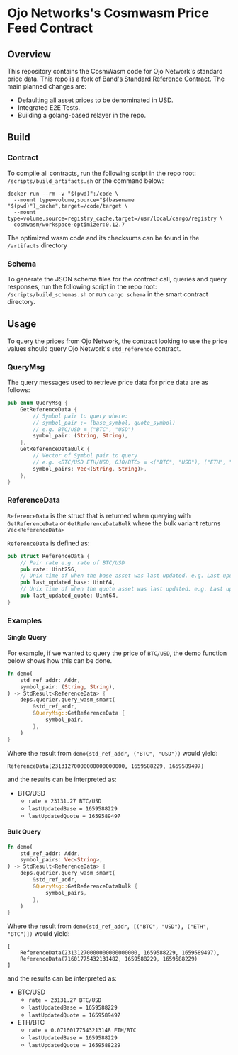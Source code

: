 # Ojo Networks's Cosmwasm Price Feed Contract

## Overview

This repository contains the CosmWasm code for Ojo Network's standard price data.
This repo is a fork of [Band's Standard Reference Contract](https://github.com/bandprotocol/band-std-reference-contracts-cosmwasm). The main planned changes are:

- Defaulting all asset prices to be denominated in USD.
- Integrated E2E Tests.
- Building a golang-based relayer in the repo.

## Build

### Contract

To compile all contracts, run the following script in the repo root: `/scripts/build_artifacts.sh` or the command below:

```
docker run --rm -v "$(pwd)":/code \
  --mount type=volume,source="$(basename "$(pwd)")_cache",target=/code/target \
  --mount type=volume,source=registry_cache,target=/usr/local/cargo/registry \
  cosmwasm/workspace-optimizer:0.12.7
```

The optimized wasm code and its checksums can be found in the `/artifacts` directory

### Schema

To generate the JSON schema files for the contract call, queries and query responses, run the following script in the
repo root: `/scripts/build_schemas.sh` or run `cargo schema` in the smart contract directory.

## Usage

To query the prices from Ojo Network, the contract looking to use the price values should
query Ojo Network's `std_reference` contract.

### QueryMsg

The query messages used to retrieve price data for price data are as follows:

```rust
pub enum QueryMsg {
    GetReferenceData {
        // Symbol pair to query where:
        // symbol_pair := (base_symbol, quote_symbol)
        // e.g. BTC/USD ≡ ("BTC", "USD")
        symbol_pair: (String, String),
    },
    GetReferenceDataBulk {
        // Vector of Symbol pair to query
        // e.g. <BTC/USD ETH/USD, OJO/BTC> ≡ <("BTC", "USD"), ("ETH", "USD"), ("OJO", "BTC")>
        symbol_pairs: Vec<(String, String)>,
    },
}
```

### ReferenceData

`ReferenceData` is the struct that is returned when querying with `GetReferenceData` or `GetReferenceDataBulk` where the
bulk variant returns `Vec<ReferenceData>`

`ReferenceData` is defined as:

```rust
pub struct ReferenceData {
    // Pair rate e.g. rate of BTC/USD
    pub rate: Uint256,
    // Unix time of when the base asset was last updated. e.g. Last update time of BTC in Unix time
    pub last_updated_base: Uint64,
    // Unix time of when the quote asset was last updated. e.g. Last update time of USD in Unix time
    pub last_updated_quote: Uint64,
}
```

### Examples

#### Single Query

For example, if we wanted to query the price of `BTC/USD`, the demo function below shows how this can be done.

```rust
fn demo(
    std_ref_addr: Addr,
    symbol_pair: (String, String),
) -> StdResult<ReferenceData> {
    deps.querier.query_wasm_smart(
        &std_ref_addr,
        &QueryMsg::GetReferenceData {
            symbol_pair,
        },
    )
}
```

Where the result from `demo(std_ref_addr, ("BTC", "USD"))` would yield:

```
ReferenceData(23131270000000000000000, 1659588229, 1659589497)
```

and the results can be interpreted as:

- BTC/USD
    - `rate = 23131.27 BTC/USD`
    - `lastUpdatedBase = 1659588229`
    - `lastUpdatedQuote = 1659589497`

#### Bulk Query

```rust
fn demo(
    std_ref_addr: Addr,
    symbol_pairs: Vec<String>,
) -> StdResult<ReferenceData> {
    deps.querier.query_wasm_smart(
        &std_ref_addr,
        &QueryMsg::GetReferenceDataBulk {
            symbol_pairs,
        },
    )
}
```

Where the result from `demo(std_ref_addr, [("BTC", "USD"), ("ETH", "BTC")])` would yield:

```
[
    ReferenceData(23131270000000000000000, 1659588229, 1659589497),
    ReferenceData(71601775432131482, 1659588229, 1659588229)
]
```

and the results can be interpreted as:

- BTC/USD
    - `rate = 23131.27 BTC/USD`
    - `lastUpdatedBase = 1659588229`
    - `lastUpdatedQuote = 1659589497`
- ETH/BTC
    - `rate = 0.07160177543213148 ETH/BTC`
    - `lastUpdatedBase = 1659588229`
    - `lastUpdatedQuote = 1659588229`
